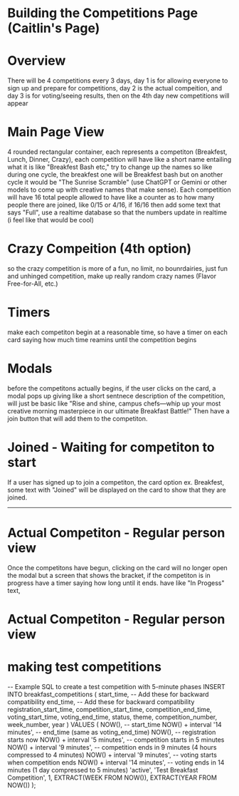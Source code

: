# Building the Competitions Page (Caitlin's Page)

# Overview

There will be 4 competitions every 3 days, day 1 is for allowing everyone to sign up and prepare for competitions, day 2 is the actual compeition, and day 3 is for voting/seeing results, then on the 4th day new competitions will appear

# Main Page View

4 rounded rectangular container, each represents a competiton (Breakfest, Lunch, Dinner, Crazy), each competition will have like a short name entailing what it is like "Breakfest Bash etc," try to change up the names so like during one cycle, the breakfest one will be Breakfest bash but on another cycle it would be "The Sunrise Scramble" (use ChatGPT or Gemini or other models to come up with creative names that make sense). Each competition will have 16 total people allowed to have like a counter as to how many people there are joined, like 0/15 or 4/16, if 16/16 then add some text that says "Full", use a realtime database so that the numbers update in realtime (i feel like that would be cool)

# Crazy Compeition (4th option)

so the crazy competition is more of a fun, no limit, no bounrdairies, just fun and unhinged competition, make up really random crazy names (Flavor Free-for-All, etc.)

# Timers

make each competiton begin at a reasonable time, so have a timer on each card saying how much time reamins until the competition begins

# Modals

before the competitons actually begins, if the user clicks on the card, a modal pops up giving like a short sentnece description of the competition, will just be basic like "Rise and shine, campus chefs—whip up your most creative morning masterpiece in our ultimate Breakfast Battle!" Then have a join button that will add them to the competiton.

# Joined - Waiting for competiton to start

If a user has signed up to join a competiton, the card option ex. Breakfest, some text with "Joined" will be displayed on the card to show that they are joined.

---

# Actual Competiton - Regular person view

Once the competitons have begun, clicking on the card will no longer open the modal but a screen that shows the bracket, if the competiton is in progress have a timer saying how long until it ends. have like "In Progess" text,

# Actual Competiton - Regular person view

# making test competitions

-- Example SQL to create a test competition with 5-minute phases
INSERT INTO breakfast_competitions (
start_time, -- Add these for backward compatibility
end_time, -- Add these for backward compatibility
registration_start_time,
competition_start_time,
competition_end_time,
voting_start_time,
voting_end_time,
status,
theme,
competition_number,
week_number,
year
) VALUES (
NOW(), -- start_time
NOW() + interval '14 minutes', -- end_time (same as voting_end_time)
NOW(), -- registration starts now
NOW() + interval '5 minutes', -- competition starts in 5 minutes
NOW() + interval '9 minutes', -- competition ends in 9 minutes (4 hours compressed to 4 minutes)
NOW() + interval '9 minutes', -- voting starts when competition ends
NOW() + interval '14 minutes', -- voting ends in 14 minutes (1 day compressed to 5 minutes)
'active',
'Test Breakfast Competition',
1,
EXTRACT(WEEK FROM NOW()),
EXTRACT(YEAR FROM NOW())
);

$$
$$
